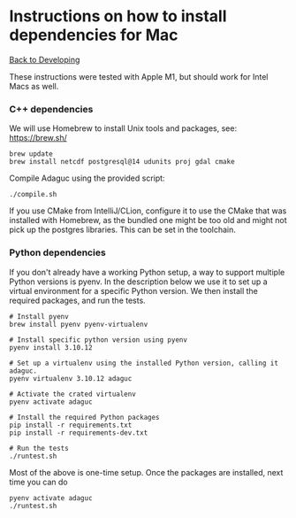 # Instructions on how to install dependencies for Mac

[Back to Developing](../../Developing.md)

These instructions were tested with Apple M1, but should work for Intel Macs as well.

### C++ dependencies

We will use Homebrew to install Unix tools and packages, see: https://brew.sh/


```shell
brew update
brew install netcdf postgresql@14 udunits proj gdal cmake
```

Compile Adaguc using the provided script:

```shell
./compile.sh
```

If you use CMake from IntelliJ/CLion, configure it to use the CMake that was installed with Homebrew,
as the bundled one might be too old and might not pick up the postgres libraries.
This can be set in the toolchain.

### Python dependencies

If you don't already have a working Python setup, a way to support multiple Python versions
is pyenv. In the description below we use it to set up a virtual environment for a specific Python version.
We then install the required packages, and run the tests.

```shell
# Install pyenv
brew install pyenv pyenv-virtualenv

# Install specific python version using pyenv
pyenv install 3.10.12

# Set up a virtualenv using the installed Python version, calling it adaguc.
pyenv virtualenv 3.10.12 adaguc

# Activate the crated virtualenv
pyenv activate adaguc

# Install the required Python packages
pip install -r requirements.txt
pip install -r requirements-dev.txt

# Run the tests
./runtest.sh
```

Most of the above is one-time setup. Once the packages are installed, next time you can do
```shell
pyenv activate adaguc
./runtest.sh
```
